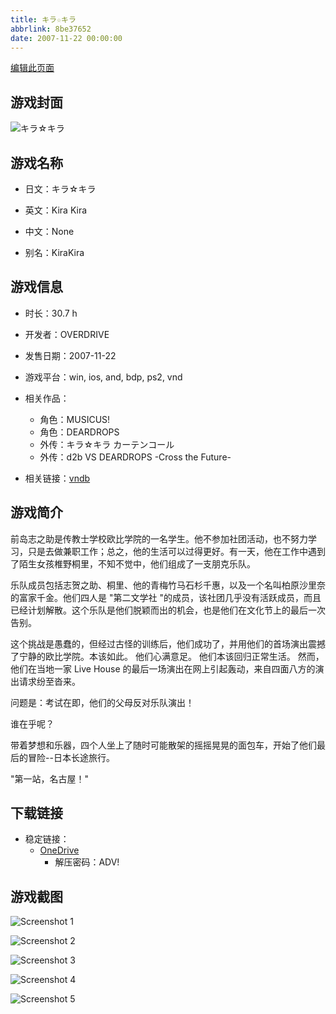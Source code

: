 ```yaml
---
title: キラ☆キラ
abbrlink: 8be37652
date: 2007-11-22 00:00:00
---
```

[编辑此页面](https://github.com/ACG-3/ADV3-source/blob/main/source/_posts/games/%E3%82%AD%E3%83%A9%E2%98%86%E3%82%AD%E3%83%A9.md)

## 游戏封面

![キラ☆キラ](https://pan.timero.xyz/d/onedrive/img_lib_001/%E3%82%AD%E3%83%A9%E2%98%86%E3%82%AD%E3%83%A9_cover.avif)


## 游戏名称

- 日文：キラ☆キラ
- 英文：Kira Kira
- 中文：None

- 别名：KiraKira


## 游戏信息

- 时长：30.7 h
- 开发者：OVERDRIVE
- 发售日期：2007-11-22
- 游戏平台：win, ios, and, bdp, ps2, vnd
- 相关作品：
   - 角色：MUSICUS!
   - 角色：DEARDROPS
   - 外传：キラ☆キラ カーテンコール
   - 外传：d2b VS DEARDROPS -Cross the Future-

- 相关链接：[vndb](https://vndb.org/v414)


## 游戏简介

前岛志之助是传教士学校欧比学院的一名学生。他不参加社团活动，也不努力学习，只是去做兼职工作；总之，他的生活可以过得更好。有一天，他在工作中遇到了陌生女孩椎野桐里，不知不觉中，他们组成了一支朋克乐队。

乐队成员包括志贺之助、桐里、他的青梅竹马石杉千惠，以及一个名叫柏原沙里奈的富家千金。他们四人是 "第二文学社 "的成员，该社团几乎没有活跃成员，而且已经计划解散。这个乐队是他们脱颖而出的机会，也是他们在文化节上的最后一次告别。

这个挑战是愚蠢的，但经过古怪的训练后，他们成功了，并用他们的首场演出震撼了宁静的欧比学院。本该如此。
他们心满意足。
他们本该回归正常生活。
然而，他们在当地一家 Live House 的最后一场演出在网上引起轰动，来自四面八方的演出请求纷至沓来。

问题是：考试在即，他们的父母反对乐队演出！

谁在乎呢？

带着梦想和乐器，四个人坐上了随时可能散架的摇摇晃晃的面包车，开始了他们最后的冒险--日本长途旅行。

"第一站，名古屋！"




## 下载链接

- 稳定链接：
    - [OneDrive](https://pan.timero.xyz/onedrive/adv_lib_001/%E3%82%AD%E3%83%A9%E2%98%86%E3%82%AD%E3%83%A9)
        - 解压密码：ADV!



## 游戏截图


![Screenshot 1](https://pan.timero.xyz/d/onedrive/img_lib_001/%E3%82%AD%E3%83%A9%E2%98%86%E3%82%AD%E3%83%A9_Screenshot_1.avif)

![Screenshot 2](https://pan.timero.xyz/d/onedrive/img_lib_001/%E3%82%AD%E3%83%A9%E2%98%86%E3%82%AD%E3%83%A9_Screenshot_2.avif)

![Screenshot 3](https://pan.timero.xyz/d/onedrive/img_lib_001/%E3%82%AD%E3%83%A9%E2%98%86%E3%82%AD%E3%83%A9_Screenshot_3.avif)

![Screenshot 4](https://pan.timero.xyz/d/onedrive/img_lib_001/%E3%82%AD%E3%83%A9%E2%98%86%E3%82%AD%E3%83%A9_Screenshot_4.avif)

![Screenshot 5](https://pan.timero.xyz/d/onedrive/img_lib_001/%E3%82%AD%E3%83%A9%E2%98%86%E3%82%AD%E3%83%A9_Screenshot_5.avif)

